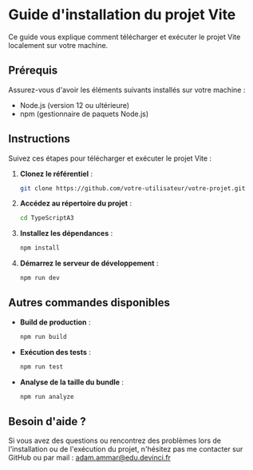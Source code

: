 # Guide d'installation du projet Vite

Ce guide vous explique comment télécharger et exécuter le projet Vite localement sur votre machine.

## Prérequis

Assurez-vous d'avoir les éléments suivants installés sur votre machine :

- Node.js (version 12 ou ultérieure)
- npm (gestionnaire de paquets Node.js)

## Instructions

Suivez ces étapes pour télécharger et exécuter le projet Vite :

1. **Clonez le référentiel** :

   ```bash
   git clone https://github.com/votre-utilisateur/votre-projet.git
   ```

2. **Accédez au répertoire du projet** :

   ```bash
   cd TypeScriptA3
   ```

3. **Installez les dépendances** :

   ```bash
   npm install
   ```

4. **Démarrez le serveur de développement** :

   ```bash
   npm run dev
   ```

## Autres commandes disponibles

- **Build de production** :

  ```bash
  npm run build
  ```

- **Exécution des tests** :

  ```bash
  npm run test
  ```

- **Analyse de la taille du bundle** :

  ```bash
  npm run analyze
  ```

## Besoin d'aide ?

Si vous avez des questions ou rencontrez des problèmes lors de l'installation ou de l'exécution du projet, n'hésitez pas me contacter sur GitHub ou par mail : adam.ammar@edu.devinci.fr

